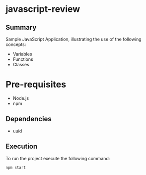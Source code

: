 # javascript-review

## Summary
Sample JavaScript Application, illustrating the use of the following concepts:
- Variables
- Functions
- Classes

# Pre-requisites
- Node.js
- npm

## Dependencies
- uuid

## Execution
To run the project execute the following command:
```bash
npm start
```
